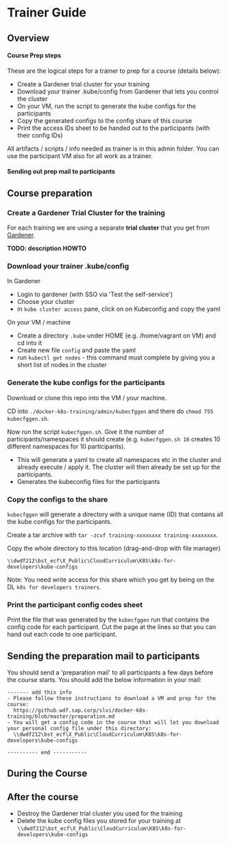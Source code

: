 # Trainer Guide 

## Overview 

#### Course Prep steps
These are the logical steps for a trainer to prep for a course (details below):
- Create a Gardener trial cluster for your training 
- Download your trainer .kube/config from Gardener that lets you control the cluster
- On your VM, run the script to generate the kube configs for the participants
- Copy the generated configs to the config share of this course 
- Print the access IDs sheet to be handed out to the participants (with their config IDs)

All artifacts / scripts / info needed as trainer is in this admin folder.
You can use the participant VM also for all work as a trainer.

#### Sending out prep mail to participants




## Course preparation

### Create a Gardener Trial Cluster for the training

For each training we are using a separate **trial cluster** that you get from [Gardener](https://github.wdf.sap.corp/pages/kubernetes/gardener/). 

**TODO: description HOWTO**


### Download your trainer .kube/config 

In Gardener
- Login to gardener (with SSO via 'Test the self-service')
- Choose your cluster
- in `kube cluster access` pane, click on on Kubeconfig and copy the yaml 

On your VM / machine
- Create a directory `.kube` under HOME (e.g. /home/vagrant on VM) and cd into it
- Create new file `config` and paste the yaml
- run `kubectl get nodes` - this command must complete by giving you a short list of nodes in the cluster


### Generate the kube configs for the participants

Download or clone this repo into the VM / your machine.

CD into `./docker-k8s-training/admin/kubecfggen` and there do `chmod 755 kubecfggen.sh`.

Now run the script `kubecfggen.sh`. Give it the number of participants/namespaces it should create (e.g. `kubecfggen.sh 10` creates 10 different namespaces for 10 participants).
- This will generate a yaml to create all namespaces etc in the cluster and already execute / apply it. The cluster will then already be set up for the participants.
- Generates the kubeconfig files for the participants 

### Copy the configs to the share

`kubecfggen` will generate a directory with a unique name (ID) that contains all the kube configs for the participants. 

Create a tar archive with `tar -zcvf training-xxxxxxxx training-xxxxxxxx`. 

Copy the whole directory to this location (drag-and-drop with file manager)
```
\\dwdf212\bst_ecf\X_Public\CloudCurriculum\K8S\k8s-for-developers\kube-configs
```

Note: You need write access for this share which you get by being on the DL `k8s for developers trainers`.

### Print the participant config codes sheet

Print the file that was generated by the `kubecfggen` run that contains the config code for each participant. Cut the page at the lines so that you can hand out each code to one participant. 


## Sending the preparation mail to participants

You should send a 'preparation mail' to all participants a few days before the course starts. You should add the below information in your mail:

```
------- add this info
- Please follow these instructions to download a VM and prep for the course:
  https://github.wdf.sap.corp/slvi/docker-k8s-training/blob/master/preparation.md
- You will get a config code in the course that will let you download your personal config file under this directory:
  \\dwdf212\bst_ecf\X_Public\CloudCurriculum\K8S\k8s-for-developers\kube-configs

---------- end -----------
```


## During the Course




## After the course

- Destroy the Gardener trial cluster you used for the training
- Delete the kube config files you stored for your training at `\\dwdf212\bst_ecf\X_Public\CloudCurriculum\K8S\k8s-for-developers\kube-configs`



